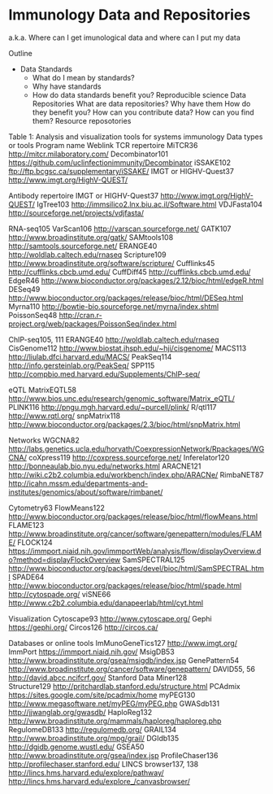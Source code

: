 # Immunology Data and Repositories

a.k.a. Where can I get imunological data and where can I put my data

Outline
- Data Standards
  - What do I mean by standards?
  - Why have standards
  - How do data standards benefit you?
Reproducible science
Data Repositories
What are data repositories?
Why have them
How do they benefit you?
How can you contribute data?
How can you find them?
Resource reposotories






























Table 1: Analysis and visualization tools for systems immunology
Data types or tools	Program name	Weblink
TCR repertoire	MiTCR36	http://mitcr.milaboratory.com/
 	Decombinator101	https://github.com/uclinfectionimmunity/Decombinator
 	iSSAKE102	ftp://ftp.bcgsc.ca/supplementary/iSSAKE/
 	IMGT or HIGHV-Quest37	http://www.imgt.org/HighV-QUEST/
 	 	 
Antibody repertoire	IMGT or HIGHV-Quest37	http://www.imgt.org/HighV-QUEST/
 	IgTree103	http://immsilico2.lnx.biu.ac.il/Software.html
 	VDJFasta104	http://sourceforge.net/projects/vdjfasta/
 	 	 
RNA-seq105	VarScan106	http://varscan.sourceforge.net/
 	GATK107	http://www.broadinstitute.org/gatk/
 	SAMtools108	http://samtools.sourceforge.net/
 	ERANGE40	http://woldlab.caltech.edu/rnaseq
 	Scripture109	http://www.broadinstitute.org/software/scripture/
 	Cufflinks45	http://cufflinks.cbcb.umd.edu/
 	CuffDiff45	http://cufflinks.cbcb.umd.edu/
 	EdgeR46	http://www.bioconductor.org/packages/2.12/bioc/html/edgeR.html
 	DESeq49	http://www.bioconductor.org/packages/release/bioc/html/DESeq.html
 	Myrna110	http://bowtie-bio.sourceforge.net/myrna/index.shtml
 	PoissonSeq48	http://cran.r-project.org/web/packages/PoissonSeq/index.html
 	 	 
ChIP-seq105, 111	ERANGE40	http://woldlab.caltech.edu/rnaseq
 	CisGenome112	http://www.biostat.jhsph.edu/~hji/cisgenome/
 	MACS113	http://liulab.dfci.harvard.edu/MACS/
 	PeakSeq114	http://info.gersteinlab.org/PeakSeq/
 	SPP115	http://compbio.med.harvard.edu/Supplements/ChIP-seq/
 	 	 
eQTL	MatrixEQTL58	http://www.bios.unc.edu/research/genomic_software/Matrix_eQTL/
 	PLINK116	http://pngu.mgh.harvard.edu/~purcell/plink/
 	R/qtl117	http://www.rqtl.org/
 	snpMatrix118	http://www.bioconductor.org/packages/2.3/bioc/html/snpMatrix.html
 	 	 
Networks	WGCNA82	http://labs.genetics.ucla.edu/horvath/CoexpressionNetwork/Rpackages/WGCNA/
 	coXpress119	http://coxpress.sourceforge.net/
 	Inferelator120	http://bonneaulab.bio.nyu.edu/networks.html
 	ARACNE121	http://wiki.c2b2.columbia.edu/workbench/index.php/ARACNe/
 	RimbaNET87	http://icahn.mssm.edu/departments-and-institutes/genomics/about/software/rimbanet/
 	 	 
Cytometry63	FlowMeans122	http://www.bioconductor.org/packages/release/bioc/html/flowMeans.html
 	FLAME123	http://www.broadinstitute.org/cancer/software/genepattern/modules/FLAME/
 	FLOCK124	https://immport.niaid.nih.gov/immportWeb/analysis/flow/displayOverview.do?method=displayFlockOverview
 	SamSPECTRAL125	http://www.bioconductor.org/packages/devel/bioc/html/SamSPECTRAL.html
 	SPADE64	http://www.bioconductor.org/packages/release/bioc/html/spade.html
 	 	http://cytospade.org/
 	viSNE66	http://www.c2b2.columbia.edu/danapeerlab/html/cyt.html
 	 	 
Visualization	Cytoscape93	http://www.cytoscape.org/
 	Gephi	https://gephi.org/
 	Circos126	http://circos.ca/
 	 	 
Databases or online tools	ImMunoGeneTics127	http://www.imgt.org/
 	ImmPort	https://immport.niaid.nih.gov/
 	MsigDB53	http://www.broadinstitute.org/gsea/msigdb/index.jsp
 	GenePattern54	http://www.broadinstitute.org/cancer/software/genepattern/
 	DAVID55, 56	http://david.abcc.ncifcrf.gov/
 	Stanford Data Miner128	 
 	Structure129	http://pritchardlab.stanford.edu/structure.html
 	PCAdmix	https://sites.google.com/site/pcadmix/home
 	myPEG130	http://www.megasoftware.net/myPEG/myPEG.php
 	GWASdb131	http://jjwanglab.org/gwasdb/
 	HaploReg132	http://www.broadinstitute.org/mammals/haploreg/haploreg.php
 	RegulomeDB133	http://regulomedb.org/
 	GRAIL134	http://www.broadinstitute.org/mpg/grail/
 	DGIdb135	http://dgidb.genome.wustl.edu/
 	GSEA50	http://www.broadinstitute.org/gsea/index.jsp
 	ProfileChaser136	http://profilechaser.stanford.edu/
 	LINCS browser137, 138	http://lincs.hms.harvard.edu/explore/pathway/
 	 	http://lincs.hms.harvard.edu/explore_/canvasbrowser/
